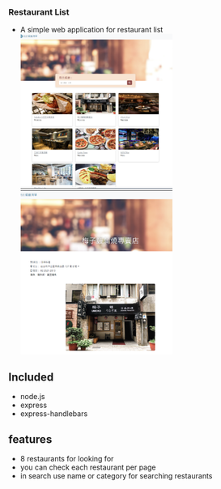 ### Restaurant List
- A simple web application for restaurant list
<img src="/public/image/%E8%9E%A2%E5%B9%95%E6%93%B7%E5%8F%96%E7%95%AB%E9%9D%A2%20(55).png" alt=""
        width="300">
<img src="/public/image/%E8%9E%A2%E5%B9%95%E6%93%B7%E5%8F%96%E7%95%AB%E9%9D%A2%20(54).png" alt=""
        width="300">

 ## Included
 - node.js
 - express
 - express-handlebars

 ## features
 - 8 restaurants for looking for
 - you can check each restaurant per page
 - in search use name or category for searching restaurants



 ##